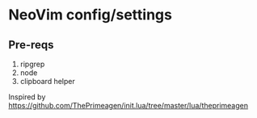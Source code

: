 # NeoVim config/settings

## Pre-reqs
1. ripgrep
2. node
3. clipboard helper

Inspired by https://github.com/ThePrimeagen/init.lua/tree/master/lua/theprimeagen
